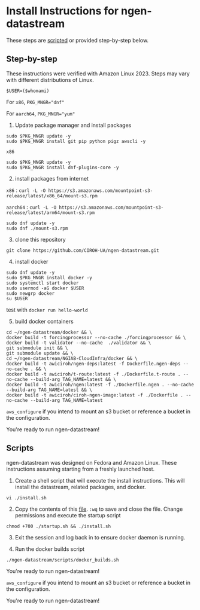 # Install Instructions for ngen-datastream
These steps are [scripted](#scripts) or provided step-by-step below.

## Step-by-step 
These instructions were verified with Amazon Linux 2023. Steps may vary with different distributions of Linux.

`$USER=($whomami)`

For `x86`, `PKG_MNGR="dnf"`

For `aarch64`, `PKG_MNGR="yum"`

1) Update package manager and install packages
```
sudo $PKG_MNGR update -y
sudo $PKG_MNGR install git pip python pigz awscli -y
```
`x86`
```
sudo $PKG_MNGR update -y
sudo $PKG_MNGR install dnf-plugins-core -y
```
2) install packages from internet

`x86` : `curl -L -O https://s3.amazonaws.com/mountpoint-s3-release/latest/x86_64/mount-s3.rpm` 

`aarch64` : `curl -L -O https://s3.amazonaws.com/mountpoint-s3-release/latest/arm64/mount-s3.rpm`
```
sudo dnf update -y
sudo dnf ./mount-s3.rpm
```
3) clone this repository
```
git clone https://github.com/CIROH-UA/ngen-datastream.git
```
4) install docker
```
sudo dnf update -y
sudo $PKG_MNGR install docker -y
sudo systemctl start docker
sudo usermod -aG docker $USER
sudo newgrp docker
su $USER
```
test with `docker run hello-world`

5) build docker containers
```
cd ~/ngen-datastream/docker && \
docker build -t forcingprocessor --no-cache ./forcingprocessor && \
docker build -t validator --no-cache  ./validator && \
git submodule init && \
git submodule update && \
cd ~/ngen-datastream/NGIAB-CloudInfra/docker && \
docker build -t awiciroh/ngen-deps:latest -f Dockerfile.ngen-deps --no-cache . && \
docker build -t awiciroh/t-route:latest -f ./Dockerfile.t-route . --no-cache --build-arg TAG_NAME=latest && \
docker build -t awiciroh/ngen:latest -f ./Dockerfile.ngen . --no-cache --build-arg TAG_NAME=latest && \
docker build -t awiciroh/ciroh-ngen-image:latest -f ./Dockerfile . --no-cache --build-arg TAG_NAME=latest 
```

`aws_configure` if you intend to mount an s3 bucket or reference a bucket in the configuration.

You're ready to run ngen-datastream!


## Scripts

ngen-datastream was designed on Fedora and Amazon Linux. These instructions assuming starting from a freshly launched host.

1) Create a shell script that will execute the install instructions. This will install the datastream, related packages, and docker.
```
vi ./install.sh
```
2) Copy the contents of this [file](https://github.com/CIROH-UA/ngen-datastream/blob/main/scripts/install.sh). `:wq` to save and close the file.
Change permissions and execute the startup script
```
chmod +700 ./startup.sh && ./install.sh
```
3) Exit the session and log back in to ensure docker daemon is running.

4) Run the docker builds script
```
./ngen-datastream/scripts/docker_builds.sh
```
You're ready to run ngen-datastream!

`aws_configure` if you intend to mount an s3 bucket or reference a bucket in the configuration.

You're ready to run ngen-datastream!
